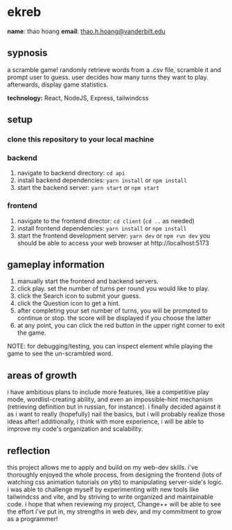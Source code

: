 # ekreb

**name**: thao hoang
**email**: thao.h.hoang@vanderbilt.edu

## sypnosis

a scramble game! randomly retrieve words from a .csv file, scramble it and prompt user to guess. user decides how many turns they want to play. afterwards, display game statistics.

**technology:** React, NodeJS, Express, tailwindcss

## setup

### clone this repository to your local machine

### backend

1. navigate to backend directory: `cd api`
2. install backend dependencies: `yarn install` or `npm install`
3. start the backend server: `yarn start` or `npm start`

### frontend

1. navigate to the frontend director: `cd client` (`cd ..` as needed)
2. install frontend dependencies: `yarn install` or `npm install`
3. start the frontend development server: `yarn dev` or `npm run dev`
   you should be able to access your web browser at http://localhost:5173

## gameplay information

<ol>
    <li>manually start the frontend and backend servers.</li>
    <li>click play. set the number of turns per round you would like to play.
    <li>click the Search icon to submit your guess.</li>
    <li>click the Question icon to get a hint.</li>
    <li>after completing your set number of turns, you will be prompted to continue or stop. the score will be displayed if you choose the latter</li>
    <li>at any point, you can click the red button in the upper right corner to exit the game.</li>
</ol>
NOTE: for debugging/testing, you can inspect element while playing the game to see the un-scrambled word.

## areas of growth

i have ambitious plans to include more features, like a competitive play mode, wordlist-creating ability, and even an impossible-hint mechanism (retrieving definition but in russian, for instance). i finally decided against it as i want to really (hopefully) nail the basics, but i will probably realize those ideas after!
additionally, i think with more experience, i will be able to improve my code's organization and scalability.

## reflection

this project allows me to apply and build on my web-dev skills. i've thoroughly enjoyed the whole process, from designing the frontend (lots of watching css animation tutorials on ytb) to manipulating server-side's logic. i was able to challenge myself by experimenting with new tools like tailwindcss and vite, and by striving to write organized and maintainable code. i hope that when reviewing my project, Change++ will be able to see the effort i've put in, my strengths in web dev, and my commitment to grow as a programmer!
